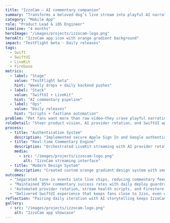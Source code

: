 ```yaml
---
title: "IzzoCam — AI commentary companion"
summary: "Transforms a beloved dog’s live stream into playful AI narration with SwiftUI polish and daily release cadence."
category: "Mobile App"
role: "Product Lead & iOS Engineer"
timeline: "4 months"
heroImage: "/images/projects/izzocam-logo.png"
heroAlt: "IzzoCam app icon with orange gradient background"
impact: "TestFlight beta · Daily releases"
tags:
  - Swift
  - SwiftUI
  - LiveKit
  - Firebase
metrics:
  - label: "Stage"
    value: "TestFlight beta"
    hint: "Weekly drops + daily backend pushes"
  - label: "Stack"
    value: "SwiftUI + LiveKit"
    hint: "AI commentary pipeline"
  - label: "Ops"
    value: "Daily releases"
    hint: "Scripts + fastlane automation"
problem: "Pet fans want more than raw video—they crave playful narration without babysitting a feed. IzzoCam curates the best moments, then layers cost-aware AI commentary so every tune-in feels alive."
roleDetail: "Steer product vision, AI provider rotation, and SwiftUI app delivery while coordinating design, backend cost controls, and daily release rituals."
process:
  - title: "Authentication System"
    description: "Implemented secure Apple Sign In and Google authentication with Firebase backend integration and beautiful gradient-themed onboarding flow."
  - title: "Real-time Commentary Engine"
    description: "Orchestrated LiveKit streaming with AI provider rotation, commentary personas, and cost-aware prompt design to keep storytelling fresh."
    media:
      - src: "/images/projects/izzocam-logo.png"
        alt: "IzzoCam streaming interface"
  - title: "Modern Design System"
    description: "Created custom orange gradient design system with smooth animations, micro-interactions, and dark/light mode support following latest iOS guidelines."
outcomes:
  - "Separated tune-in events into live chips, reducing commentary feed noise."
  - "Maintained 95%+ commentary success rates with daily deploy guardrails."
  - "Automated provider rotation, stream health scripts, and Firestore hygiene."
  - "Delivered SwiftUI experience that keeps fans close to Izzo, even on beta builds."
reflection: "Pairing daily iteration with AI storytelling keeps IzzoCam delightful. Tight guardrails, automation, and SwiftUI craft prove whimsy and reliability can ship together."
gallery:
  - src: "/images/projects/izzocam-logo.png"
    alt: "IzzoCam app showcase"
---
```

